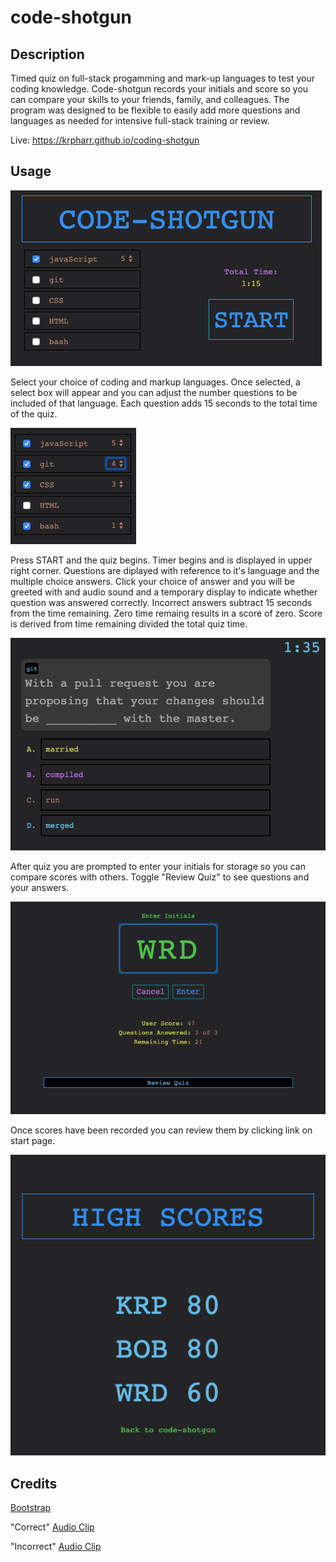 # code-shotgun


## Description 

Timed quiz on full-stack progamming and mark-up languages to test your coding knowledge. Code-shotgun records your initials and score so you can compare your skills to your friends, family, and colleagues.  The program was designed 
to be flexible to easily add more questions and languages as needed for intensive full-stack training or review.

Live: https://krpharr.github.io/coding-shotgun

## Usage 


![alt text](assets/images/start.png "code-shotgun")



Select your choice of coding and markup languages. Once selected, a select box will appear and you can adjust the number questions to be included of that language.  Each question adds 15 seconds to the total time of the quiz. 




![alt text](assets/images/langSelect.png "Select languages")

        
Press START and the quiz begins. Timer begins and is displayed in upper right corner.  Questions are diplayed with reference to it's language and the multiple choice answers. Click your choice of answer and you will be greeted with and audio sound and a temporary display to indicate whether question was answered correctly.  Incorrect answers subtract 15 seconds from the time remaining.  Zero time remaing results in a score of zero. Score is derived from time remaining divided the total quiz time.

![alt text](assets/images/quizView.png "Quiz View")

After quiz you are prompted to enter your initials for storage so you can compare scores with others.  Toggle "Review Quiz" to see questions and your answers.

![alt text](assets/images/resultsView.png "Results View")

Once scores have been recorded you can review them by clicking link on start page.



![alt text](assets/images/highscoresView.png "Highscores View")


## Credits


[Bootstrap](https://getbootstrap.com/)

"Correct" [Audio Clip](https://freesound.org/people/JapanYoshiTheGamer/sounds/361263/)

"Incorrect" [Audio Clip](https://freesound.org/people/SamsterBirdies/sounds/363920/)


